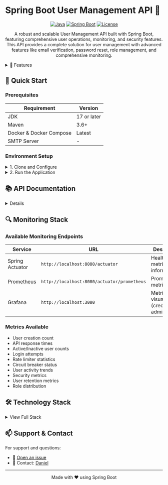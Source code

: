 # Spring Boot User Management API 🚀

<div align="center">

[![Java](https://img.shields.io/badge/Java-17-orange.svg)](https://openjdk.java.net/projects/jdk/17/)
[![Spring Boot](https://img.shields.io/badge/Spring%20Boot-3.2.0-brightgreen.svg)](https://spring.io/projects/spring-boot)
[![License](https://img.shields.io/badge/License-Custom-blue.svg)](LICENSE)

</div>

<p align="center">
A robust and scalable User Management API built with Spring Boot, featuring comprehensive user operations, monitoring, and security features. This API provides a complete solution for user management with advanced features like email verification, password reset, role management, and comprehensive monitoring.
</p>

<details>
<summary>🌟 Features</summary>

### User Management
- ✅ CRUD operations for users
- 📧 Email verification system
- 🔑 Password reset functionality
- 🔍 Search and filter capabilities
- 👥 Advanced role-based user management
  - Role assignment and removal
  - Multi-role support
  - Role-based filtering
- 📄 Pagination and sorting support

### Security & Performance
- 🔒 BCrypt password encryption
- ⚡ Rate limiting for critical endpoints
- 🔄 Circuit breaker pattern implementation
- 🚀 Async operations support
- 💾 Caching mechanism
- ✉️ Email verification workflow

### Monitoring & Observability
- 📊 Prometheus metrics integration
- 📈 Custom Grafana dashboards
- 🔍 Spring Boot Actuator endpoints
- 📝 Comprehensive logging system
- ❤️ Health check endpoints
- 📉 Performance metrics tracking

### Documentation
- 📚 OpenAPI 3.0/Swagger integration
- 🔢 API versioning
- 📖 Detailed endpoint documentation
- 💡 Response examples
- ⚠️ Error handling documentation

</details>

## 🚀 Quick Start

### Prerequisites
| Requirement | Version |
|------------|---------|
| JDK | 17 or later |
| Maven | 3.6+ |
| Docker & Docker Compose | Latest |
| SMTP Server | - |

### Environment Setup

<details>
<summary>1. Clone and Configure</summary>

   ```bash
   git clone https://github.com/xgaming6285/JavaAPIs.git
   cd demo
   ```

   Create `application-local.properties` inside "demo\src\main\resources\" with your email configuration:
   ```properties
   spring.mail.host=smtp.gmail.com
   spring.mail.port=587
   spring.mail.username=your-email@gmail.com
   spring.mail.password=your-app-password
   spring.mail.properties.mail.smtp.auth=true
   spring.mail.properties.mail.smtp.starttls.enable=true
   ```
</details>

<details>
<summary>2. Run the Application</summary>

#### Local Development

```bash
./mvn clean install
cd demo
mvn spring-boot:run
```
Application starts at `http://localhost:8080`

#### Docker Environment

Development with hot reload
```bash
docker-compose up --build
```

Monitoring stack (Prometheus & Grafana)
```bash
docker-compose -f docker-compose-monitoring.yml up --build
```
</details>

## 📚 API Documentation
<details>
### Available Endpoints

#### User Management
| Endpoint | Method | Description | Rate Limited |
|----------|--------|-------------|--------------|
| `/api/v1/users` | GET | Get all users | No |
| `/api/v1/users` | POST | Create user | Yes |
| `/api/v1/users/{id}` | GET | Get user by ID | No |
| `/api/v1/users/{id}` | PUT | Update user | No |
| `/api/v1/users/{id}` | DELETE | Delete user | No |
| `/api/v1/users/search` | GET | Search users by username | No |
| `/api/v1/users/paginated` | GET | Get paginated users | No |
| `/api/v1/users/{id}/password` | PUT | Update user password | Yes |
| `/api/v1/users/circuit-test/{id}` | GET | Test circuit breaker | No |
| `/api/v1/users/active` | GET | Get active users | No |
| `/api/v1/users/inactive` | GET | Get inactive users | No |
| `/api/v1/users/by-domain` | GET | Get users by email domain | No |
| `/api/v1/users/by-role` | GET | Get users by role | No |
| `/api/v1/users/by-min-roles` | GET | Get users by minimum roles | No |
| `/api/v1/users/search/advanced` | GET | Advanced user search | No |
| `/api/v1/users/{id}/roles` | PUT | Update user roles | No |

#### Authentication
| Endpoint | Method | Description | Rate Limited |
|----------|--------|-------------|--------------|
| `/api/auth/register` | POST | User registration | Yes |
| `/api/auth/login` | POST | User login | Yes |
| `/api/auth/verify` | GET | Email verification | No |
| `/api/auth/reset-password` | POST | Request password reset | Yes |
| `/api/auth/update-password` | POST | Update password with token | No |

#### Analytics
| Endpoint | Method | Description | Rate Limited |
|----------|--------|-------------|--------------|
| `/api/v1/analytics/user-stats` | GET | Get user statistics | No |
| `/api/v1/analytics/activity-trends` | GET | Get user activity trends | No |
| `/api/v1/analytics/role-distribution` | GET | Get role distribution analysis | No |
| `/api/v1/analytics/user-growth` | GET | Get user growth metrics | No |
| `/api/v1/analytics/security-metrics` | GET | Get security metrics | No |
| `/api/v1/analytics/user-retention` | GET | Get user retention metrics | No |
| `/api/v1/analytics/user-behavior` | GET | Get user behavior analysis | No |

#### Health Check
| Endpoint | Method | Description | Rate Limited |
|----------|--------|-------------|--------------|
| `/api/health` | GET | API health check | No |

### Rate Limiting Configuration
```properties
# Registration: 3 requests per minute
resilience4j.ratelimiter.instances.registration.limitForPeriod=3
resilience4j.ratelimiter.instances.registration.limitRefreshPeriod=1m

# Login: 5 requests per minute
resilience4j.ratelimiter.instances.login.limitForPeriod=5
resilience4j.ratelimiter.instances.login.limitRefreshPeriod=1m

# Password Reset: 3 requests per minute
resilience4j.ratelimiter.instances.passwordReset.limitForPeriod=3
resilience4j.ratelimiter.instances.passwordReset.limitRefreshPeriod=1m
```

### Documentation Links
- 📘 Swagger UI: `http://localhost:8080/swagger-ui.html`
- 📗 OpenAPI Spec: `http://localhost:8080/api-docs`

</details>

## 🔍 Monitoring Stack

### Available Monitoring Endpoints
| Service | URL | Description |
|---------|-----|-------------|
| Spring Actuator | `http://localhost:8080/actuator` | Health and metrics information |
| Prometheus | `http://localhost:8080/actuator/prometheus` | Prometheus metrics |
| Grafana | `http://localhost:3000` | Metrics visualization (credentials: admin/admin) |

### Metrics Available
- User creation count
- API response times
- Active/Inactive user counts
- Login attempts
- Rate limiter statistics
- Circuit breaker status
- User activity trends
- Security metrics
- User retention metrics
- Role distribution

## 🛠️ Technology Stack

<details>
<summary>View Full Stack</summary>

| Category | Technologies |
|----------|-------------|
| Core Framework | Spring Boot 3.2.0, Spring Data JPA, Spring Security Crypto |
| Database | H2 Database (dev/test), PostgreSQL/MySQL support |
| Monitoring | Prometheus, Grafana, Resilience4j, Spring Boot Actuator |
| Documentation & Testing | SpringDoc OpenAPI, JUnit 5, Spring Boot Test |
| DevOps | Docker, Docker Compose, Maven |

</details>

## 📫 Support & Contact

For support and questions:
- 🐛 [Open an issue](https://github.com/xgaming6285/JavaAPIs/issues)
- 📧 Contact: [Daniel](mailto:dani034406@gmail.com)

---

<div align="center">
Made with ❤️ using Spring Boot
</div>

